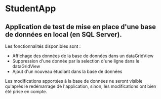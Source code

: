 # StudentApp
## Application de test de mise en place d'une base de données en local (en SQL Server).

Les fonctionnalités disponibles sont :
  - Affichage des données de la base de données dans un dataGridView
  - Suppression d'une donnée par la selection d'une ligne dans le dataGridView
  - Ajout d'un nouveau étudiant dans la base de données
  
Les modifications apportées à la base de données ne seront visible qu'après le redémarrage de l'application, sinon, les modifications ont bien été prise en compte.

